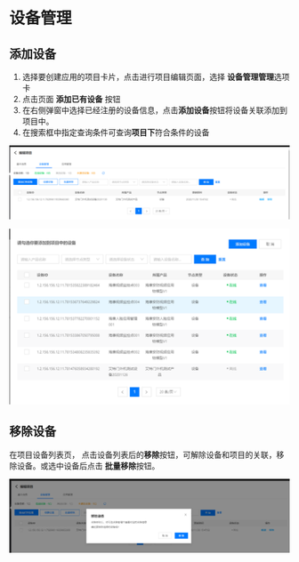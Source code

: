 # 设备管理

 ## 添加设备
 
1. 选择要创建应用的项目卡片，点击进行项目编辑页面，选择 **设备管理管理**选项卡
2. 点击页面 **添加已有设备** 按钮
3. 在右侧弹窗中选择已经注册的设备信息，点击**添加设备**按钮将设备关联添加到项目中。
4. 在搜索框中指定查询条件可查询**项目下**符合条件的设备

![项目设备](../../../../../image/IoT/IoT-Estate/Project-Manager/Project-Device.png)


![添加设备](../../../../../image/IoT/IoT-Estate/Project-Manager/Project-Add-Device.png)


 ## 移除设备

 在项目设备列表页， 点击设备列表后的**移除**按钮，可解除设备和项目的关联，移除设备。或选中设备后点击 **批量移除**按钮。

![删除项目](../../../../../image/IoT/IoT-Estate/Project-Manager/Project-Remove-Device.png)
